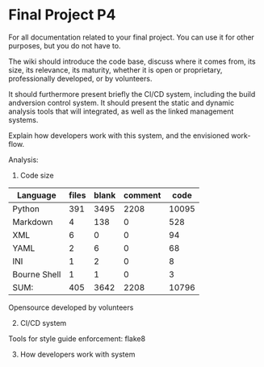 # Final Project P4
For all documentation related to your final project. You can use it for other purposes, but you do not have to.

The wiki should introduce the code base, discuss where it comes from, its size, its relevance, its maturity, whether it is open or proprietary, professionally developed, or by volunteers.

It should furthermore present briefly the CI/CD system, including the build andversion control system. It should present the static and dynamic analysis tools that will integrated, as well as the linked management systems.

Explain how developers work with this system, and the envisioned work-flow. 


Analysis:
1. Code size

|Language                 |   files           |        blank |    comment    |  code|
|-------------------------|-------------------|--------------|---------------|------|
|Python                   |       391         |  3495        |   2208        |10095 |
|Markdown                 |       4           | 138          |   0           | 528  |
|XML                      |        6          |    0         |     0         |    94|
|YAML                     |        2          |    6         |     0         |    68|
|INI                      |        1          |    2         |     0         |     8|
|Bourne Shell             |       1           |  1           |   0           |  3   |
|SUM:                     |      405          | 3642         |  2208         | 10796|


Opensource developed by volunteers

2. CI/CD system

Tools for style guide enforcement: flake8

3. How developers work with system
